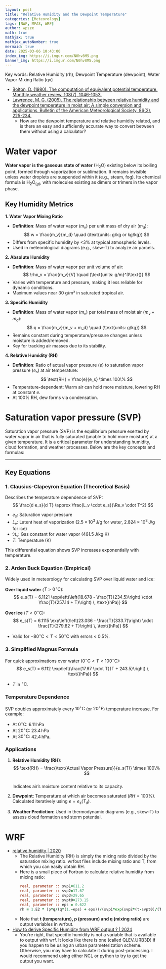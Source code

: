 ```yaml
---
layout: post
title: "Relative Humidity and the Dewpoint Temperature"
categories: [Meteorology]
tags: [NWP, MPAS, WRF]
author: wpsze
math: true
mathjax: true
mathjax_autoNumber: true
mermaid: true
date: 2025-03-06 10:43:00
index_img: https://i.imgur.com/N0hv8M5.png
banner_img: https://i.imgur.com/N0hv8M5.png
---
```


Key words: Relative Humidity (rh), Dewpoint Temperature (dewpoint), Water Vapor Mixing Ratio (qv)

- [Bolton, D. (1980). The computation of equivalent potential temperature. Monthly weather review, 108(7), 1046-1053.](https://journals.ametsoc.org/view/journals/mwre/108/7/1520-0493_1980_108_1046_tcoept_2_0_co_2.xml)
- [Lawrence, M. G. (2005). The relationship between relative humidity and the dewpoint temperature in moist air: A simple conversion and applications. Bulletin of the American Meteorological Society, 86(2), 225-234.](https://journals.ametsoc.org/view/journals/bams/86/2/bams-86-2-225.xml)
  - How are the dewpoint temperature and relative humidity related, and is there an easy and sufficiently accurate way to convert between them without using a calculator?

# Water vapor

**Water vapor is the gaseous state of water** ($\text{H}_2\text{O}$) existing below its boiling point, formed through vaporization or sublimation. It remains invisible unless water droplets are suspended within it (e.g., steam, fog). Its chemical formula is $\text{H}_2\text{O}_{(g)}$, with molecules existing as dimers or trimers in the vapor phase.

## Key Humidity Metrics

**1. Water Vapor Mixing Ratio**  
- **Definition**: Mass of water vapor ($m_v$) per unit mass of dry air ($m_d$):  
  $$
  w = \frac{m_v}{m_d} \quad (\text{units: g/kg or kg/kg})
  $$  
- Differs from specific humidity by <3% at typical atmospheric levels.  
- Used in meteorological diagrams (e.g., skew-T) to analyze air parcels.

**2. Absolute Humidity**  
- **Definition**: Mass of water vapor per unit volume of air:  
  $$
  \rho_v = \frac{m_v}{V} \quad (\text{units: g/m}^3\text{)}
  $$  
- Varies with temperature and pressure, making it less reliable for dynamic conditions.  
- Maximum values near 30 g/m³ in saturated tropical air.

**3. Specific Humidity**  
- **Definition**: Mass of water vapor ($m_v$) per total mass of moist air ($m_v + m_d$):  
  $$
  q = \frac{m_v}{m_v + m_d} \quad (\text{units: g/kg})
  $$  
- Remains constant during temperature/pressure changes unless moisture is added/removed.  
- Key for tracking air masses due to its stability.

**4. Relative Humidity (RH)**  
- **Definition**: Ratio of actual vapor pressure ($e$) to saturation vapor pressure ($e_s$) at air temperature:  
  $$
  \text{RH} = \frac{e}{e_s} \times 100\% 
  $$  
- Temperature-dependent: Warm air can hold more moisture, lowering RH at constant $e$.  
- At 100% RH, dew forms via condensation.

# Saturation vapor pressure (SVP)

Saturation vapor pressure (SVP) is the equilibrium pressure exerted by water vapor in air that is fully saturated (unable to hold more moisture) at a given temperature. It is a critical parameter for understanding humidity, cloud formation, and weather processes. Below are the key concepts and formulas:

---

## **Key Equations**

### 1. Clausius-Clapeyron Equation (Theoretical Basis)  
Describes the temperature dependence of SVP:  
$$
\frac{d e_s}{d T} \approx \frac{L_v \cdot e_s}{\Re_v \cdot T^2}
$$  

- $e_s$: Saturation vapor pressure  
- $L_v$: Latent heat of vaporization ($2.5 \times 10^3 \, \text{J/g}$ for water, $2.824 \times 10^3 \, \text{J/g}$ for ice)  
- $\Re_v$: Gas constant for water vapor ($461.5 \, \text{J/kg·K}$)  
- $T$: Temperature (K)  

This differential equation shows SVP increases exponentially with temperature.

### 2. Arden Buck Equation (Empirical)  
Widely used in meteorology for calculating SVP over liquid water and ice:  

**Over liquid water** ($T > 0^\circ \text{C}$):  
$$
e_s(T) = 6.1121 \exp\left(\left(18.678 - \frac{T}{234.5}\right) \cdot \frac{T}{257.14 + T}\right) \, \text{(hPa)}
$$  

**Over ice** ($T < 0^\circ \text{C}$):  
$$
e_s(T) = 6.1115 \exp\left(\left(23.036 - \frac{T}{333.7}\right) \cdot \frac{T}{279.82 + T}\right) \, \text{(hPa)}
$$  
- Valid for $-80^\circ \text{C} < T < 50^\circ \text{C}$ with errors < 0.5%.

### 3. Simplified Magnus Formula  
For quick approximations over water ($0^\circ \text{C} < T < 100^\circ \text{C}$):  
$$
e_s(T) = 6.112 \exp\left(\frac{17.67 \cdot T}{T + 243.5}\right) \, \text{(hPa)}
$$  
- $T$ in $^\circ \text{C}$.

### **Temperature Dependence**  
SVP doubles approximately every $10^\circ \text{C}$ (or $20^\circ \text{F}$) temperature increase. For example:  
- At $0^\circ \text{C}$: $6.11 \, \text{hPa}$  
- At $20^\circ \text{C}$: $23.4 \, \text{hPa}$  
- At $30^\circ \text{C}$: $42.4 \, \text{hPa}$.

### **Applications**  
1. **Relative Humidity (RH)**:  
   $$
   \text{RH} = \frac{\text{Actual Vapor Pressure}}{e_s(T)} \times 100\%
   $$  
   Indicates air’s moisture content relative to its capacity.  

2. **Dewpoint**: Temperature at which air becomes saturated ($RH = 100\%$). Calculated iteratively using $e = e_s(T_d)$.  

3. **Weather Prediction**: Used in thermodynamic diagrams (e.g., skew-T) to assess cloud formation and storm potential.

# WRF

- [relative humidity | 2020](https://forum.mmm.ucar.edu/threads/relative-humidity.9134/)
  - The Relative Humidity (RH) is simply the mixing ratio divided by the saturation mixing ratio. wrfout files include mixing ratio and T, from which you can easily obtain RH.
  - Here is a small piece of Fortran to calculate relative humidity from mixing ratio:
    ```fortran
    real, parameter :: svp1=611.2
    real, parameter :: svp2=17.67
    real, parameter :: svp3=29.65
    real, parameter :: svpt0=273.15
    real, parameter :: eps = 0.622
    rh = 1.E2 * (p*q/(q*(1.-eps) + eps))/(svp1*exp(svp2*(t-svpt0)/(T-svp3)))
    ```
  - Note that **t (temperature), p (pressure) and q (mixing ratio)** are output variables in wrfout.
- [How to derive Specific Humidity from WRF output ? | 2024](https://forum.mmm.ucar.edu/threads/how-to-derive-specific-humidity-from-wrf-output.16403/)
  - You're right, that specific humidity is not a variable that is available to output with wrf. It looks like there is one (called QLEV_URB3D) if you happen to be using an urban parameterization scheme. Otherwise, you may have to calculate it during post-processing. I would recommend using either NCL or python to try to get the output you want.